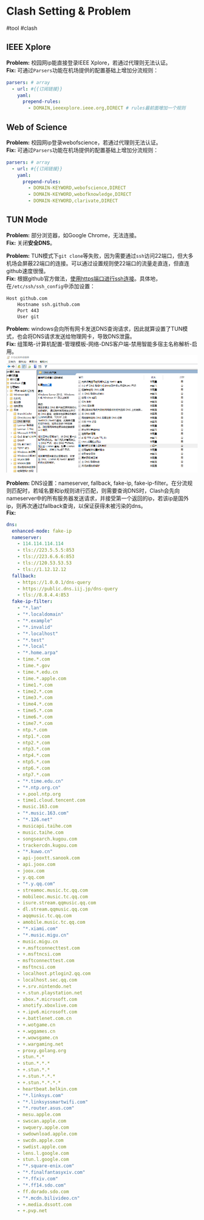 # Clash Setting & Problem
#tool #clash
## IEEE Xplore
**Problem:** 校园网ip能直接登录IEEE Xplore，若通过代理则无法认证。  
**Fix:** 可通过`Parsers`功能在机场提供的配置基础上增加分流规则：
```yml
parsers: # array
  - url: #{{订阅链接}}
    yaml:
      prepend-rules:
        - DOMAIN,ieeexplore.ieee.org,DIRECT # rules最前面增加一个规则
```

## Web of Science
**Problem:** 校园网ip登录webofscience，若通过代理则无法认证。  
**Fix:** 可通过`Parsers`功能在机场提供的配置基础上增加分流规则：
```yml
parsers: # array
  - url: #{{订阅链接}}
    yaml:
      prepend-rules:
        - DOMAIN-KEYWORD,webofscience,DIRECT
        - DOMAIN-KEYWORD,webofknowledge,DIRECT
        - DOMAIN-KEYWORD,clarivate,DIRECT
```
## TUN Mode
**Problem:** 部分浏览器，如Google Chrome，无法连接。  
**Fix:** 关闭**安全DNS**。

**Problem:** TUN模式下`git clone`等失败，因为需要通过`ssh`访问22端口，但大多机场会屏蔽22端口的连接。可以通过设置规则使22端口的流量走直连，但直连github速度很慢。  
**Fix:** 根据github官方做法，[使用https端口进行ssh连接](https://docs.github.com/en/authentication/troubleshooting-ssh/using-ssh-over-the-https-port)。具体地，在`/etc/ssh/ssh_config`中添加设置：
```
Host github.com
	Hostname ssh.github.com
	Port 443
	User git
```

**Problem:** windows会向所有网卡发送DNS查询请求，因此就算设置了TUN模式，也会将DNS请求发送给物理网卡，导致DNS泄露。  
**Fix:** 组策略-计算机配置-管理模板-网络-DNS客户端-禁用智能多宿主名称解析-启用。
![](../Resources/clash_img_1.png)

**Problem:** DNS设置：nameserver, fallback, fake-ip, fake-ip-filter。在分流规则匹配时，若域名要和ip规则进行匹配，则需要查询DNS时，Clash会先向nameserver中的所有服务器发送请求，并接受第一个返回的ip，若该ip是国外ip，则再次通过fallback查询，以保证获得未被污染的dns。  
**Fix:**
```yml
dns:
  enhanced-mode: fake-ip
  nameserver:
    - 114.114.114.114
    - tls://223.5.5.5:853
    - tls://223.6.6.6:853
    - tls://120.53.53.53
    - tls://1.12.12.12
  fallback:
    - https://1.0.0.1/dns-query
    - https://public.dns.iij.jp/dns-query
    - tls://8.8.4.4:853
  fake-ip-filter:
    - "*.lan"
    - "*.localdomain"
    - "*.example"
    - "*.invalid"
    - "*.localhost"
    - "*.test"
    - "*.local"
    - "*.home.arpa"
    - time.*.com
    - time.*.gov
    - time.*.edu.cn
    - time.*.apple.com
    - time1.*.com
    - time2.*.com
    - time3.*.com
    - time4.*.com
    - time5.*.com
    - time6.*.com
    - time7.*.com
    - ntp.*.com
    - ntp1.*.com
    - ntp2.*.com
    - ntp3.*.com
    - ntp4.*.com
    - ntp5.*.com
    - ntp6.*.com
    - ntp7.*.com
    - "*.time.edu.cn"
    - "*.ntp.org.cn"
    - +.pool.ntp.org
    - time1.cloud.tencent.com
    - music.163.com
    - "*.music.163.com"
    - "*.126.net"
    - musicapi.taihe.com
    - music.taihe.com
    - songsearch.kugou.com
    - trackercdn.kugou.com
    - "*.kuwo.cn"
    - api-jooxtt.sanook.com
    - api.joox.com
    - joox.com
    - y.qq.com
    - "*.y.qq.com"
    - streamoc.music.tc.qq.com
    - mobileoc.music.tc.qq.com
    - isure.stream.qqmusic.qq.com
    - dl.stream.qqmusic.qq.com
    - aqqmusic.tc.qq.com
    - amobile.music.tc.qq.com
    - "*.xiami.com"
    - "*.music.migu.cn"
    - music.migu.cn
    - +.msftconnecttest.com
    - +.msftncsi.com
    - msftconnecttest.com
    - msftncsi.com
    - localhost.ptlogin2.qq.com
    - localhost.sec.qq.com
    - +.srv.nintendo.net
    - +.stun.playstation.net
    - xbox.*.microsoft.com
    - xnotify.xboxlive.com
    - +.ipv6.microsoft.com
    - +.battlenet.com.cn
    - +.wotgame.cn
    - +.wggames.cn
    - +.wowsgame.cn
    - +.wargaming.net
    - proxy.golang.org
    - stun.*.*
    - stun.*.*.*
    - +.stun.*.*
    - +.stun.*.*.*
    - +.stun.*.*.*.*
    - heartbeat.belkin.com
    - "*.linksys.com"
    - "*.linksyssmartwifi.com"
    - "*.router.asus.com"
    - mesu.apple.com
    - swscan.apple.com
    - swquery.apple.com
    - swdownload.apple.com
    - swcdn.apple.com
    - swdist.apple.com
    - lens.l.google.com
    - stun.l.google.com
    - "*.square-enix.com"
    - "*.finalfantasyxiv.com"
    - "*.ffxiv.com"
    - "*.ff14.sdo.com"
    - ff.dorado.sdo.com
    - "*.mcdn.bilivideo.cn"
    - +.media.dssott.com
    - +.pvp.net
```

   
